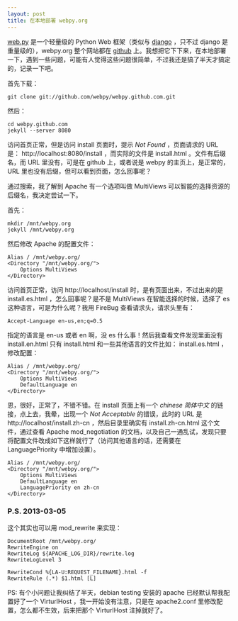 ```yaml
---
layout: post
title: 在本地部署 webpy.org
---
```


[web.py](http://webpy.org) 是一个轻量级的 Python Web 框架（类似与 [django](https://www.djangoproject.com/) ，只不过 django 是重量级的），webpy.org 整个网站都在 [github](https://github.com/webpy/webpy.github.com) 上。我想把它下下来，在本地部署一下，遇到一些问题，可能有人觉得这些问题很简单，不过我还是搞了半天才搞定的，记录一下吧。

首先下载：

    git clone git://github.com/webpy/webpy.github.com.git

然后：

    cd webpy.github.com
    jekyll --server 8080

访问首页正常，但是访问 install 页面时，提示 _Not Found_ ，页面请求的 URL 是： http://localhost:8080/install ，而实际的文件是 install.html 。文件有后缀名，而 URL 里没有，可是在 github 上，或者说是 webpy 的主页上，是正常的，URL 里也没有后缀，但可以看到页面，怎么回事呢？

通过搜索，我了解到 Apache 有一个选项叫做 MultiViews 可以智能的选择资源的后缀名，我决定尝试一下。

首先：

    mkdir /mnt/webpy.org
    jekyll /mnt/webpy.org
    
然后修改 Apache 的配置文件：

    Alias / /mnt/webpy.org/
    <Directory "/mnt/webpy.org/">
        Options MultiViews
    </Directory>

访问首页正常，访问 http://localhost/install 时，是有页面出来，不过出来的是 install.es.html ，怎么回事呢？是不是 MultiViews 在智能选择的时候，选择了 es 这种语言，可是为什么呢？我用 FireBug 查看请求头，请求头里有：

    Accept-Language	en-us,en;q=0.5

指定的语言是 en-us 或者 en 啊，没 es 什么事！然后我查看文件发现里面没有 install.en.html 只有 install.html 和一些其他语言的文件比如： install.es.html ，修改配置：

    Alias / /mnt/webpy.org/
    <Directory "/mnt/webpy.org/">
        Options MultiViews
        DefaultLanguage en 
    </Directory>

恩，很好，正常了，不错不错。在 install 页面上有一个 _chinese 简体中文_ 的链接，点上去，我晕，出现一个 _Not Acceptable_ 的错误，此时的 URL 是 http://localhost/install.zh-cn ，然后目录里确实有 install.zh-cn.html 这个文件，通过查看 Apache mod\_negotiation 的文档，以及自己一通乱试，发现只要将配置文件改成如下这样就行了（访问其他语言的话，还需要在 LanguagePriority 中增加设置）。

    Alias / /mnt/webpy.org/
    <Directory "/mnt/webpy.org/">
        Options MultiViews
        DefaultLanguage en 
        LanguagePriority en zh-cn
    </Directory>

### P.S. 2013-03-05

这个其实也可以用 mod\_rewrite 来实现：

	DocumentRoot /mnt/webpy.org/
	RewriteEngine on
	RewriteLog ${APACHE_LOG_DIR}/rewrite.log
	RewriteLogLevel 3 

	RewriteCond %{LA-U:REQUEST_FILENAME}.html -f
	RewriteRule (.*) $1.html [L]

PS: 有个小问题让我纠结了半天，debian testing 安装的 apache 已经默认帮我配置好了一个 VirturlHost ，我一开始没有注意，只是在 apache2.conf 里修改配置，怎么都不生效，后来把那个 VirturlHost 注掉就好了。
